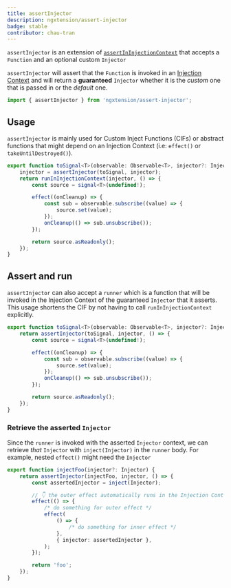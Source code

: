 ```yaml
---
title: assertInjector
description: ngxtension/assert-injector
badge: stable
contributor: chau-tran
---
```


`assertInjector` is an extension of [`assertInInjectionContext`](https://angular.io/api/core/assertInInjectionContext) that accepts a `Function` and an optional custom `Injector`

`assertInjector` will assert that the `Function` is invoked in an [Injection Context](https://angular.io/guide/dependency-injection-context) and will return a **guaranteed** `Injector` whether it is the _custom_ one that is passed in or the _default_ one.

```ts
import { assertInjector } from 'ngxtension/assert-injector';
```

## Usage

`assertInjector` is mainly used for Custom Inject Functions (CIFs) or abstract functions that might depend on an Injection Context (i.e: `effect()` or `takeUntilDestroyed()`).

```ts
export function toSignal<T>(observable: Observable<T>, injector?: Injector): Signal<T> {
	injector = assertInjector(toSignal, injector);
	return runInInjectionContext(injector, () => {
		const source = signal<T>(undefined!);

		effect((onCleanup) => {
			const sub = observable.subscribe((value) => {
				source.set(value);
			});
			onCleanup(() => sub.unsubscribe());
		});

		return source.asReadonly();
	});
}
```

## Assert and run

`assertInjector` can also accept a `runner` which is a function that will be invoked in the Injection Context of the guaranteed `Injector` that it asserts. This usage shortens the CIF by not having to call `runInInjectionContext` explicitly.

```ts
export function toSignal<T>(observable: Observable<T>, injector?: Injector): Signal<T> {
	return assertInjector(toSignal, injector, () => {
		const source = signal<T>(undefined!);

		effect((onCleanup) => {
			const sub = observable.subscribe((value) => {
				source.set(value);
			});
			onCleanup(() => sub.unsubscribe());
		});

		return source.asReadonly();
	});
}
```

### Retrieve the asserted `Injector`

Since the `runner` is invoked with the asserted `Injector` context, we can retrieve _that_ `Injector` with `inject(Injector)` in the `runner` body. For example, nested `effect()` might need the `Injector`

```ts
export function injectFoo(injector?: Injector) {
	return assertInjector(injectFoo, injector, () => {
		const assertedInjector = inject(Injector);

		// 👇 the outer effect automatically runs in the Injection Context
		effect(() => {
			/* do something for outer effect */
			effect(
				() => {
					/* do something for inner effect */
				},
				{ injector: assertedInjector },
			);
		});

		return 'foo';
	});
}
```

